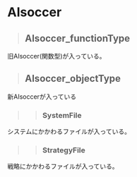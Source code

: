 # AIsoccer
>## AIsoccer_functionType
旧AIsoccer(関数型)が入っている。

>## AIsoccer_objectType
新AIsoccerが入っている
>>### SystemFile
システムにかかわるファイルが入っている。
>>### StrategyFile
戦略にかかわるファイルが入っている。
